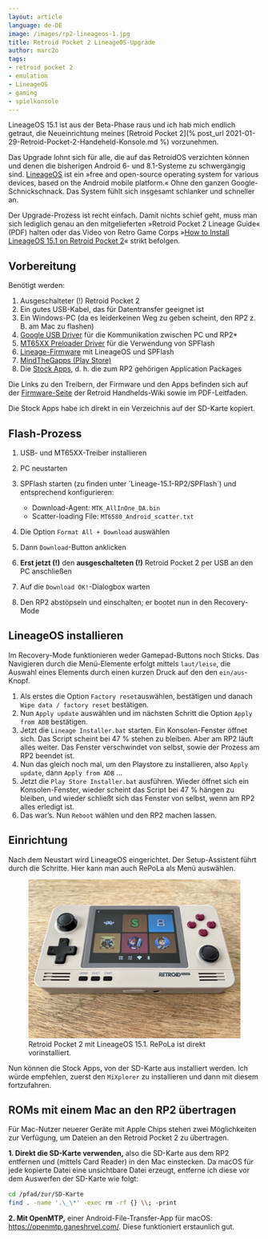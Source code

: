 ```yaml
---
layout: article
language: de-DE
image: /images/rp2-lineageos-1.jpg
title: Retroid Pocket 2 LineageOS-Upgrade
author: marc2o
tags:
- retroid pocket 2
- emulation
- LineageOS
- gaming
- spielkonsole
---
```


LineageOS 15.1 ist aus der Beta-Phase raus und ich hab mich endlich getraut, die Neueinrichtung meines [Retroid Pocket 2](% post_url 2021-01-29-Retroid-Pocket-2-Handeheld-Konsole.md %) vorzunehmen.

Das Upgrade lohnt sich für alle, die auf das RetroidOS verzichten können und denen die bisherigen Android 6- und 8.1-Systeme zu schwergängig sind. [LineageOS](https://lineageos.org/) ist ein »free and open-source operating system for various devices, based on the Android mobile platform.« Ohne den ganzen Google-Schnickschnack. Das System fühlt sich insgesamt schlanker und schneller an.

Der Upgrade-Prozess ist recht einfach. Damit nichts schief geht, muss man sich lediglich genau an den mitgelieferten »Retroid Pocket 2 Lineage Guide« (PDF) halten oder das Video von Retro Game Corps »[How to Install LineageOS 15.1 on Retroid Pocket 2](https://www.youtube.com/watch?app=desktop&v=SCJpCgBJDfg)« strikt befolgen.

## Vorbereitung

Benötigt werden:

1. Ausgeschalteter (!) Retroid Pocket 2
2. Ein gutes USB-Kabel, das für Datentransfer geeignet ist
3. Ein Windows-PC (da es leiderkeinen Weg zu geben scheint, den RP2 z. B. am Mac zu flashen)
4. [Google USB Driver](https://developer.android.com/studio/run/win-usb) für die Kommunikation zwischen PC und RP2*
5. [MT65XX Preloader Driver](https://www.ytechb.com/mt65xx-preloader-driver/) für die Verwendung von SPFlash
6. [Lineage-Firmware](https://drive.google.com/drive/folders/1glkep6Jb4h27dsOFEtlsOHycMUS2E4kG) mit LineageOS und SPFlash
7. [MindTheGapps (Play Store)](https://androidfilehost.com/?fid=3700668719832236373)
8. Die [Stock Apps](https://drive.google.com/drive/folders/1b75bVzYlNlPv3jSSf3s7A0k8zsFGwk7R), d. h. die zum RP2 gehörigen Application Packages

Die Links zu den Treibern, der Firmware und den Apps befinden sich auf der [Firmware-Seite](https://wiki.retroidhandhelds.com/index.php?title=Firmware) der Retroid Handhelds-Wiki sowie im PDF-Leitfaden.

Die Stock Apps habe ich direkt in ein Verzeichnis auf der SD-Karte kopiert.

## Flash-Prozess

1. USB- und MT65XX-Treiber installieren
2. PC neustarten
3. SPFlash starten (zu finden unter ´Lineage-15.1-RP2/SPFlash`) und entsprechend konfigurieren:
	
	* Download-Agent: `MTK_AllInOne_­DA.bin`
	* Scatter-loading File: `MT6580_­Android_­scatter.txt`

4. Die Option `Format All + Download` auswählen
5. Dann `Download`-Button anklicken
6. **Erst jetzt (!)** den **ausgeschalteten (!)** Retroid Pocket 2 per USB an den PC anschließen
7. Auf die `Download OK!`-Dialogbox warten
8. Den RP2 abstöpseln und einschalten; er bootet nun in den Recovery-Mode

## LineageOS installieren

Im Recovery-Mode funktionieren weder Gamepad-Buttons noch Sticks. Das Navigieren durch die Menü-Elemente erfolgt mittels `laut/leise`, die Auswahl eines Elements durch einen kurzen Druck auf den den `ein/aus`-Knopf.

1. Als erstes die Option `Factory reset`auswählen, bestätigen und danach `Wipe data / factory reset` bestätigen.
2. Nun `Apply update` auswählen und im nächsten Schritt die Option `Apply from ADB` bestätigen.
3. Jetzt die `Lineage Installer.bat` starten. Ein Konsolen-Fenster öffnet sich. Das Script scheint bei 47 % stehen zu bleiben. Aber am RP2 läuft alles weiter. Das Fenster verschwindet von selbst, sowie der Prozess am RP2 beendet ist.
4. Nun das gleich noch mal, um den Playstore zu installieren, also `Apply update`, dann `Apply from ADB` …
5. Jetzt die `Play Store Installer.bat` ausführen. Wieder öffnet sich ein Konsolen-Fenster, wieder scheint das Script bei 47 % hängen zu bleiben, und wieder schließt sich das Fenster von selbst, wenn am RP2 alles erledigt ist.
6. Das war’s. Nun `Reboot` wählen und den RP2 machen lassen.

## Einrichtung

Nach dem Neustart wird LineageOS eingerichtet. Der Setup-Assistent führt durch die Schritte. Hier kann man auch RePoLa als Menü auswählen.

<figure>
	<img src="/images/rp2-lineageos-2.jpg" alt="Retroid Pocket 2 Konsole mit LineageOS 15.1"><figcaption>Retroid Pocket 2 mit LineageOS 15.1. RePoLa ist direkt vorinstalliert.</figcaption>
</figure>

Nun können die Stock Apps, von der SD-Karte aus installiert werden. Ich würde empfehlen, zuerst den `MiXplorer` zu installieren und dann mit diesem fortzufahren.

## ROMs mit einem Mac an den RP2 übertragen

Für Mac-Nutzer neuerer Geräte mit Apple Chips stehen zwei Möglichkeiten zur Verfügung, um Dateien an den Retroid Pocket 2 zu übertragen.

**1. Direkt die SD-Karte verwenden,** also die SD-Karte aus dem RP2 entfernen und (mittels Card Reader) in den Mac einstecken. Da macOS für jede kopierte Datei eine unsichtbare Datei erzeugt, entferne ich diese vor dem Auswerfen der SD-Karte wie folgt:

```bash
cd /pfad/zur/SD-Karte
find . -name '.\_\*' -exec rm -rf {} \\; -print
```

**2. Mit OpenMTP,** einer Android-File-Transfer-App für macOS: https://openmtp.ganeshrvel.com/. Diese funktioniert erstaunlich gut.
